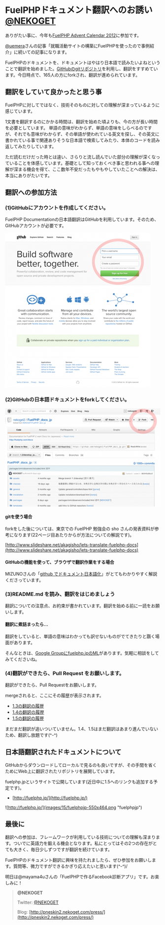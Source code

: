 # FuelPHPドキュメント翻訳へのお誘い [@NEKOGET](https://twitter.com/NEKOGET)

ありがたい事に、今年も[FuelPHP Advent Calendar 2012](http://atnd.org/events/33753)に参加です。

[@uemera](https://twitter.com/uemera)さんの記事「就職活動サイトの構築にFuelPHPを使ったので事例紹介」に続いての記事になります。

FuelPHPのドキュメントを、ドキュメントはやはり日本語で読みたいよねということで翻訳を始めました。[GitHubのgitリポジトリ](https://github.com/NEKOGET/FuelPHP_docs_jp/)を利用し、翻訳をすすめています。今日時点で、165人の方にforkされ、翻訳が進められています。

## 翻訳をしていて良かったと思う事

FuelPHPに対してではなく、技術そのものに対しての理解が深まっているように感じています。

1文書を翻訳するのにかかる時間は、翻訳を始めた頃よりも、今の方が長い時間を必要としています。
単語の意味がわからず、単語の意味をしらべるのですが、それでも意味がわからず、その単語が使われている英文を探し、その英文に書かれている事で関連ありそうな日本語で検索してみたり、本体のコードを読み返してみたりしています。

ただ読むだけだった時とは違い、さらりと流し読んでいた部分の理解が深くなっていることを体感しています。基礎として知っておくべき事と思われる事への理解が深まる機会を得て、ここ数年不安だったもやもやしていたことへの解決は、本当にありがたいです。

## 翻訳への参加方法

### (1)GitHubにアカウントを作成してください。

FuelPHP Documentationの日本語翻訳はGitHubを利用しています。そのため、GitHubアカウントが必要です。

![](images/15/github_signup1-472x500.png "github_signup")

### (2)GitHubの日本語ドキュメントをforkしてください。

![](images/15/fork-550x347.png "fork")

#### gitを使う場合

forkをした後については、東京での FuelPHP 勉強会の sho さんの発表資料が参考になります(22ページ目あたりからが方法についての解説です)。

[http://www.slideshare.net/akagisho/lets-translate-fuelphp-docs](http://www.slideshare.net/akagisho/lets-translate-fuelphp-docs)

#### GitHubの機能を使って、ブラウザで翻訳作業をする場合

MIZUNOさんの「[github でドキュメント日本語化](http://ounziw.com/2011/12/01/github-localize/)」がとてもわかりやすく解説くださっています。

### (3)README.md を読み、翻訳をはじめましょう

翻訳についての注意点、お約束が書かれています。翻訳を始める前に一読をお願いします。  

#### 翻訳に煮詰まったら…

翻訳をしていると、単語の意味はわかっても訳せないものがでてきたりと躓く場面があります。

そんなときは、[Google Groupにfuelphp.jpのML](https://groups.google.com/forum/?fromgroups#!forum/fuelphp_jp)があります。気軽に相談をしてみてくださいね。

### (4)翻訳ができたら、Pull Request をお願いします。

翻訳ができたら、Pull Requestをお願いします。

mergeされると、ここにその履歴が表示されます。

 - [1.3の翻訳の履歴](https://github.com/NEKOGET/FuelPHP_docs_jp/commits/1.3/develop_japanese)
 - [1.4の翻訳の履歴](https://github.com/NEKOGET/FuelPHP_docs_jp/commits/1.4/develop_japanese)
 - [1.5の翻訳の履歴](https://github.com/NEKOGET/FuelPHP_docs_jp/commits/1.5/develop_japanese)

まだまだ翻訳が追いついていません。1.4、1.5はまだ翻訳はあまり進んでいないため、翻訳し放題です(\^-\^)

## 日本語翻訳されたドキュメントについて

GitHubからダウンロードしてローカルで見るのも良いですが、その手間を省くためにWeb上に翻訳されたリポジトリを展開しています。

fuelphp.jpというサイトで公開しています(近日中に1.5へのリンクも追加する予定です)。

 - [http://fuelphp.jp/](http://fuelphp.jp/)

![http://fuelphp.jp/](images/15/fuelphpjp-550x464.png "fuelphpjp")

## 最後に

翻訳への参加は、フレームワークが利用している技術についての理解も深まります。ついでに英語力を鍛える機会となります。私にとってはその2つの存在がとても大きく、毎日少しずつですが翻訳を続けています。

FuelPHPのドキュメント翻訳に興味を持たれましたら、ぜひ参加をお願いします。質問等、微力ですができるかぎり応えたいと思います(\^-\^)/

明日は@mayama4uさんの「FuelPHPで作るFacebook診断アプリ」です。お楽しみに！

>**@NEKOGET**
>
>
>
>Twitter: [@NEKOGET](https://twitter.com/NEKOGET)
>
>Blog: [http://pneskin2.nekoget.com/press/](http://pneskin2.nekoget.com/press/)

